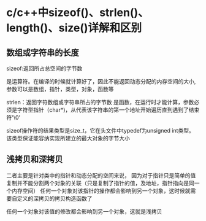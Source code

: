 
# c/c++中sizeof()、strlen()、length()、size()详解和区别

## 数组或字符串的长度

sizeof:返回所占总空间的字节数

是运算符。在编译的时候就计算好了，因此不能返回动态分配的内存空间的大小,参数可以是数组，指针，类型，对象，函数等

strlen：返回字符数组或字符串所占的字节数
是函数，在运行时才能计算，参数必须是字符型指针（char*)，从代表该字符串的第一个地址开始遍历直到遇到了结束符'\0'


sizeof操作符的结果类型是size_t，它在头文件中typedef为unsigned int类型。 
该类型保证能容纳实现所建立的最大对象的字节大小

## 浅拷贝和深拷贝
二者主要是针对类中的指针和动态分配的空间来说，
因为对于指针只是简单的值复制并不能分割两个对象的关联（只是复制了指针的值，及地址，指针指向是同一个内存空间）
任何一个对象对该指针的操作都会影响到另一个对象，这时候就需要自定义的深拷贝的拷贝构造函数了


任何一个对象对该值的修改都会影响到另一个对象，这就是浅拷贝